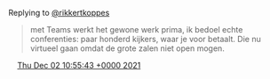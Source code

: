 Replying to [@rikkertkoppes](https://twitter.com/rikkertkoppes/status/1466358157937160196)

> met Teams werkt het gewone werk prima, ik bedoel echte conferenties: paar honderd kijkers, waar je voor betaalt\. Die nu virtueel gaan omdat de grote zalen niet open mogen\.

<img src="../../media/tweet.ico" width="12" /> [Thu Dec 02 10:55:43 +0000 2021](https://twitter.com/DromerDenker/status/1466360425390514180)